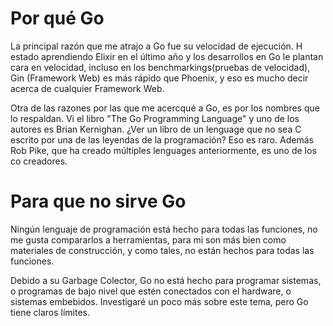 # Por qué Go

La principal razón que me atrajo a Go fue su velocidad de ejecución. H estado aprendiendo Elixir en 
el último año y los desarrollos en Go le plantan cara en velocidad, incluso en los benchmarkings(pruebas de velocidad), Gin (Framework Web) es más rápido que Phoenix, y eso es mucho decir acerca de cualquier Framework Web.

Otra de las razones por las que me acercqué a Go, es por los nombres que lo respaldan. Vi el libro "The Go Programming Language" y uno de los autores es Brian Kernighan. ¿Ver un libro de un lenguage que no sea C escrito por una de las leyendas de la programación? Eso es raro. Además Rob Pike, que ha creado múltiples lenguages anteriormente, es uno de los co creadores.

# Para que no sirve Go

Ningún lenguaje de programación está hecho para todas las funciones, no me gusta compararlos a herramientas, para mi son más bien como materiales de construcción, y como tales, no están hechos para todas las funciones.

Debido a su Garbage Colector, Go no está hecho para programar sistemas, o programas de bajo nivel que estén conectados con el hardware, o sistemas embebidos. Investigaré un poco más sobre este tema, pero Go tiene claros límites.